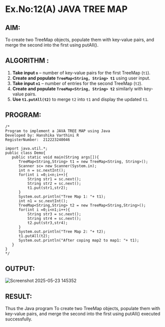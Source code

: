 # Ex.No:12(A)         JAVA TREE MAP
## AIM:
To create two TreeMap objects, populate them with key-value pairs, and merge the second into the first using putAll().

## ALGORITHM :


1. **Take input `n`** – number of key-value pairs for the first TreeMap (`t1`).
2. **Create and populate `TreeMap<String, String> t1`** using user input.
3. **Take input `n1`** – number of entries for the second TreeMap (`t2`).
4. **Create and populate `TreeMap<String, String> t2`** similarly with key-value pairs.
5. **Use `t1.putAll(t2)`** to merge `t2` into `t1` and display the updated `t1`.

## PROGRAM:
 ```
/*
Program to implement a JAVA TREE MAP using Java
Developed by: Hanshika Varthini R
RegisterNumber:  212223240046

import java.util.*;
public class Demo{
    public static void main(String args[]){
       TreeMap<String,String> t1 = new TreeMap<String, String>();
       Scanner sc= new Scanner(System.in);
       int n = sc.nextInt();
       for(int i =0;i<n;i++){
           String str1 = sc.next();
           String str2 = sc.next();
           t1.put(str1,str2);
       }
       System.out.println("Tree Map 1: "+ t1);
       int n1 = sc.nextInt();
       TreeMap<String,String> t2 = new TreeMap<String,String>();
       for(int i =0;i<n1;i++){
           String str3 = sc.next();
           String str4 = sc.next();
           t2.put(str3,str4);
       }
       System.out.println("Tree Map 2: "+ t2);
       t1.putAll(t2);
       System.out.println("After coping map2 to map1: "+ t1);
    }
}
*/
```

## OUTPUT:

![Screenshot 2025-05-23 145352](https://github.com/user-attachments/assets/51d1ca78-7ac4-4384-a496-d81037d5090a)


## RESULT:
Thus the Java program To create two TreeMap objects, populate them with key-value pairs, and merge the second into the first using putAll() executed successfully.
